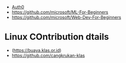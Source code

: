 - [Auth0](https://muthuannamalai.tech/how-to-add-a-github-social-connection-in-auth0)
 - https://github.com/microsoft/ML-For-Beginners
- https://github.com/microsoft/Web-Dev-For-Beginners
# Linux COntribution dtails
- (https://buaya.klas.or.id)
- https://github.com/cangkrukan-klas
